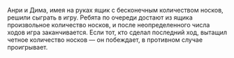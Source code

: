 Анри и Дима, имея на руках ящик с бесконечным количеством носков, решили сыграть в игру. Ребята по очереди достают из ящика произвольное количество носков, и после неопределенного числа ходов игра заканчивается. Если тот, кто сделал последний ход, вытащил четное количество носков — он побеждает, в противном случае проигрывает.
